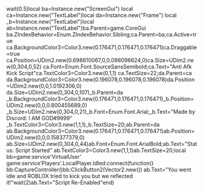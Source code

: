 wait(0.5)local ba=Instance.new("ScreenGui") local ca=Instance.new("TextLabel")local da=Instance.new("Frame") local _b=Instance.new("TextLabel")local ab=Instance.new("TextLabel")ba.Parent=game.CoreGui ba.ZIndexBehavior=Enum.ZIndexBehavior.Sibling;ca.Parent=ba;ca.Active=true ca.BackgroundColor3=Color3.new(0.176471,0.176471,0.176471)ca.Draggable=true ca.Position=UDim2.new(0.698610067,0,0.098096624,0)ca.Size=UDim2.new(0,304,0,52) ca.Font=Enum.Font.SourceSansSemibold;ca.Text="Anti Afk Kick Script"ca.TextColor3=Color3.new(0,1,1) ca.TextSize=22;da.Parent=ca da.BackgroundColor3=Color3.new(0.196078,0.196078,0.196078)da.Position=UDim2.new(0,0,1.0192306,0) da.Size=UDim2.new(0,304,0,107)_b.Parent=da _b.BackgroundColor3=Color3.new(0.176471,0.176471,0.176471)_b.Position=UDim2.new(0,0,0.800455689,0) _b.Size=UDim2.new(0,304,0,21)_b.Font=Enum.Font.Arial;_b.Text="Made by Discord: I AM GOD#9999" _b.TextColor3=Color3.new(1,1,1)_b.TextSize=20;ab.Parent=da ab.BackgroundColor3=Color3.new(0.176471,0.176471,0.176471)ab.Position=UDim2.new(0,0,0.158377379,0) ab.Size=UDim2.new(0,304,0,44)ab.Font=Enum.Font.ArialBold;ab.Text="Status: Script Started" ab.TextColor3=Color3.new(1,1,1)ab.TextSize=20;local bb=game:service'VirtualUser' game:service'Players'.LocalPlayer.Idled:connect(function() bb:CaptureController()bb:ClickButton2(Vector2.new()) ab.Text="You went idle and ROBLOX tried to kick you but we reflected it!"wait(2)ab.Text="Script Re-Enabled"end)
